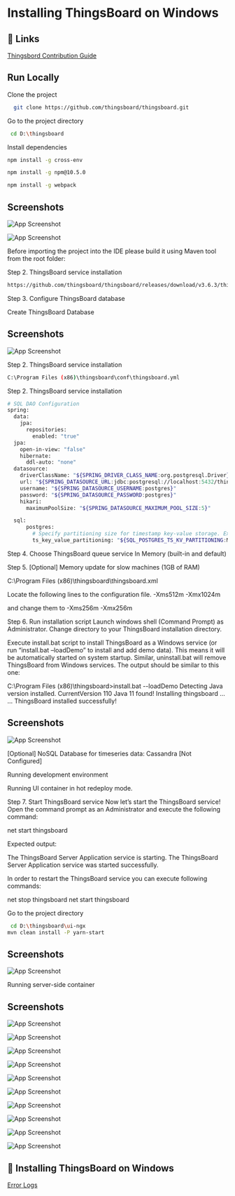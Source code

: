
# Installing ThingsBoard on Windows

## 🔗 Links
[Thingsbord Contribution Guide](https://thingsboard.io/docs/user-guide/contribution/how-to-contribute/#:~:text=We%20are%20constantly%20looking%20for,(or%20something%20very%20similar).)


## Run Locally

Clone the project

```bash
  git clone https://github.com/thingsboard/thingsboard.git
```

Go to the project directory

```bash
 cd D:\thingsboard
```

Install dependencies

```bash
npm install -g cross-env 

npm install -g npm@10.5.0

npm install -g webpack 

```
## Screenshots

![App Screenshot](https://github.com/sushanth91/thingsboarderror/blob/main/1.png)

![App Screenshot](https://github.com/sushanth91/thingsboarderror/blob/main/2.png)

Before importing the project into the IDE please build it using Maven tool from the root folder:

Step 2. ThingsBoard service installation
```bash
https://github.com/thingsboard/thingsboard/releases/download/v3.6.3/thingsboard-windows-3.6.3.zip
```

Step 3. Configure ThingsBoard database

Create ThingsBoard Database

## Screenshots

![App Screenshot](https://github.com/sushanth91/thingsboarderror/blob/main/6.png)

Step 2. ThingsBoard service installation
```bash
C:\Program Files (x86)\thingsboard\conf\thingsboard.yml
```
Step 2. ThingsBoard service installation
```bash
# SQL DAO Configuration
spring:
  data:
    jpa:
      repositories:
        enabled: "true"
  jpa:
    open-in-view: "false"
    hibernate:
      ddl-auto: "none"
  datasource:
    driverClassName: "${SPRING_DRIVER_CLASS_NAME:org.postgresql.Driver}"
    url: "${SPRING_DATASOURCE_URL:jdbc:postgresql://localhost:5432/thingsboard}"
    username: "${SPRING_DATASOURCE_USERNAME:postgres}"
    password: "${SPRING_DATASOURCE_PASSWORD:postgres}"
    hikari:
      maximumPoolSize: "${SPRING_DATASOURCE_MAXIMUM_POOL_SIZE:5}"
```

```bash
  sql:
      postgres:
        # Specify partitioning size for timestamp key-value storage. Example: DAYS, MONTHS, YEARS, INDEFINITE.
        ts_key_value_partitioning: "${SQL_POSTGRES_TS_KV_PARTITIONING:MONTHS}"
```

Step 4. Choose ThingsBoard queue service
In Memory
(built-in and default)

Step 5. [Optional] Memory update for slow machines (1GB of RAM)

C:\Program Files (x86)\thingsboard\thingsboard.xml

Locate the following lines to the configuration file.
<startargument>-Xms512m</startargument>
<startargument>-Xmx1024m</startargument>

and change them to
<startargument>-Xms256m</startargument>
<startargument>-Xmx256m</startargument>

Step 6. Run installation script
Launch windows shell (Command Prompt) as Administrator. Change directory to your ThingsBoard installation directory.

Execute install.bat script to install ThingsBoard as a Windows service (or run “install.bat –loadDemo” to install and add demo data). This means it will be automatically started on system startup. Similar, uninstall.bat will remove ThingsBoard from Windows services. The output should be similar to this one:

C:\Program Files (x86)\thingsboard>install.bat --loadDemo
Detecting Java version installed.
CurrentVersion 110
Java 11 found!
Installing thingsboard ...
...
ThingsBoard installed successfully!


## Screenshots

![App Screenshot](https://github.com/sushanth91/thingsboarderror/blob/main/6.png)

[Optional] NoSQL Database for timeseries data: Cassandra
[Not Configured]

Running development environment

Running UI container in hot redeploy mode.

Step 7. Start ThingsBoard service
Now let’s start the ThingsBoard service! Open the command prompt as an Administrator and execute the following command:

net start thingsboard

Expected output:

The ThingsBoard Server Application service is starting.
The ThingsBoard Server Application service was started successfully.

In order to restart the ThingsBoard service you can execute following commands:

net stop thingsboard
net start thingsboard


Go to the project directory

```bash
 cd D:\thingsboard\ui-ngx
mvn clean install -P yarn-start
```
## Screenshots

![App Screenshot](https://github.com/sushanth91/thingsboarderror/blob/main/7.png)

Running server-side container

## Screenshots

![App Screenshot](https://github.com/sushanth91/thingsboarderror/blob/main/8.png)

![App Screenshot](https://github.com/sushanth91/thingsboarderror/blob/main/9.png)

![App Screenshot](https://github.com/sushanth91/thingsboarderror/blob/main/10.png)

![App Screenshot](https://github.com/sushanth91/thingsboarderror/blob/main/11.png)

![App Screenshot](https://github.com/sushanth91/thingsboarderror/blob/main/12.png)

![App Screenshot](https://github.com/sushanth91/thingsboarderror/blob/main/13.png)

![App Screenshot](https://github.com/sushanth91/thingsboarderror/blob/main/14.png)

![App Screenshot](https://github.com/sushanth91/thingsboarderror/blob/main/15.png)

![App Screenshot](https://github.com/sushanth91/thingsboarderror/blob/main/16.png)

![App Screenshot](https://github.com/sushanth91/thingsboarderror/blob/main/17.png)



## 🔗 Installing ThingsBoard on Windows
[Error Logs](https://thingsboard.io/docs/user-guide/install/windows/)






